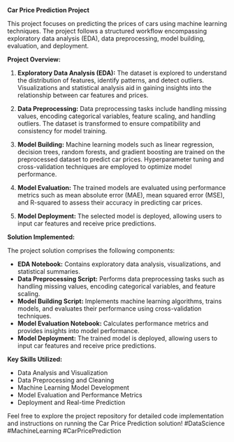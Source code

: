 **Car Price Prediction Project**

This project focuses on predicting the prices of cars using machine learning techniques. The project follows a structured workflow encompassing exploratory data analysis (EDA), data preprocessing, model building, evaluation, and deployment.

**Project Overview:**

1. **Exploratory Data Analysis (EDA):** The dataset is explored to understand the distribution of features, identify patterns, and detect outliers. Visualizations and statistical analysis aid in gaining insights into the relationship between car features and prices.

2. **Data Preprocessing:** Data preprocessing tasks include handling missing values, encoding categorical variables, feature scaling, and handling outliers. The dataset is transformed to ensure compatibility and consistency for model training.

3. **Model Building:** Machine learning models such as linear regression, decision trees, random forests, and gradient boosting are trained on the preprocessed dataset to predict car prices. Hyperparameter tuning and cross-validation techniques are employed to optimize model performance.

4. **Model Evaluation:** The trained models are evaluated using performance metrics such as mean absolute error (MAE), mean squared error (MSE), and R-squared to assess their accuracy in predicting car prices.

5. **Model Deployment:** The selected model is deployed, allowing users to input car features and receive price predictions.

**Solution Implemented:**

The project solution comprises the following components:

- **EDA Notebook:** Contains exploratory data analysis, visualizations, and statistical summaries.
- **Data Preprocessing Script:** Performs data preprocessing tasks such as handling missing values, encoding categorical variables, and feature scaling.
- **Model Building Script:** Implements machine learning algorithms, trains models, and evaluates their performance using cross-validation techniques.
- **Model Evaluation Notebook:** Calculates performance metrics and provides insights into model performance.
- **Model Deployment:** The trained model is deployed, allowing users to input car features and receive price predictions.

**Key Skills Utilized:**

- Data Analysis and Visualization
- Data Preprocessing and Cleaning
- Machine Learning Model Development
- Model Evaluation and Performance Metrics
- Deployment and Real-time Prediction

Feel free to explore the project repository for detailed code implementation and instructions on running the Car Price Prediction solution! #DataScience #MachineLearning #CarPricePrediction